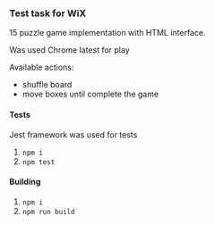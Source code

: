 ### Test task for WiX
15 puzzle game implementation with HTML interface.

Was used Chrome latest for play

Available actions:
- shuffle board
- move boxes until complete the game

#### Tests
Jest framework was used for tests
1. `npm i`
2. `npm test`

#### Building

1. `npm i`
2. `npm run build`